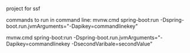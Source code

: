 project for ssf




commands to run in command line:
mvnw.cmd spring-boot:run -Dspring-boot.run.jvmArguments="-Dapikey=commandlinekey"

mvnw.cmd spring-boot:run -Dspring-boot.run.jvmArguments="-Dapikey=commandlinekey -DsecondVaribale=secondValue"
